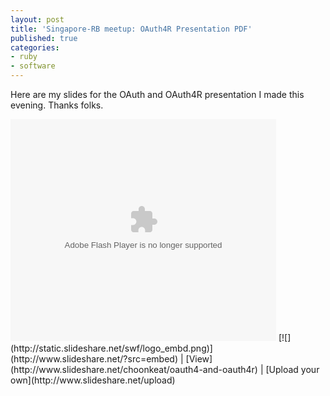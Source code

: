 ```yaml
---
layout: post
title: 'Singapore-RB meetup: OAuth4R Presentation PDF'
published: true
categories:
- ruby
- software
---
```

Here are my slides for the OAuth and OAuth4R presentation I made this evening. Thanks folks.

<object style="margin:0px" width="425" height="355"><param name="movie" value="http://static.slideshare.net/swf/ssplayer2.swf?doc=oauth4-and-oauth4r-1196355779128126-5">
<param name="allowFullScreen" value="true">
<param name="allowScriptAccess" value="always">
<embed src="http://static.slideshare.net/swf/ssplayer2.swf?doc=oauth4-and-oauth4r-1196355779128126-5" type="application/x-shockwave-flash" allowscriptaccess="always" allowfullscreen="true" width="425" height="355"></embed></object>
[![](http://static.slideshare.net/swf/logo_embd.png)](http://www.slideshare.net/?src=embed) | [View](http://www.slideshare.net/choonkeat/oauth4-and-oauth4r) | [Upload your own](http://www.slideshare.net/upload)

